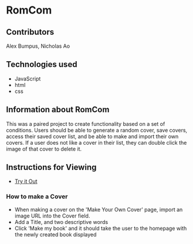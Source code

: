 # RomCom

## Contributors
Alex Bumpus,
Nicholas Ao

## Technologies used
- JavaScript
- html
- css

## Information about RomCom
This was a paired project to create functionality based on a set of conditions. Users should be able to generate a random cover, save covers, access their saved cover list, and be able to make and import their own covers. If a user does not like a cover in their list, they can double click the image of that cover to delete it.

## Instructions for Viewing
- [Try it Out](https://abumpus1.github.io/romcom/)

### How to make a Cover
- When making a cover on the 'Make Your Own Cover' page, import an image URL into the Cover field.
- Add a Title, and two descriptive words
- Click 'Make my book' and it should take the user to the homepage with the newly created book displayed
